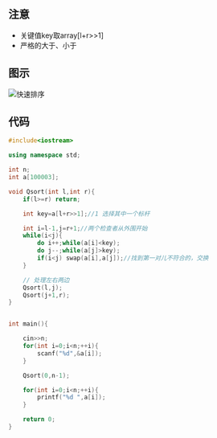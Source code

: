 ## 注意
- 关键值key取array[l+r>>1]
- 严格的大于、小于
## 图示
![快速排序](algorithms-tutorial/ACWing题目/图片/快速排序.jpg)

## 代码

```c++
#include<iostream>

using namespace std;

int n;
int a[100003];

void Qsort(int l,int r){
    if(l>=r) return;

    int key=a[l+r>>1];//1 选择其中一个标杆

    int i=l-1,j=r+1;//两个检查者从外围开始
    while(i<j){
        do i++;while(a[i]<key);
        do j--;while(a[j]>key);
        if(i<j) swap(a[i],a[j]);//找到第一对儿不符合的，交换
    }

    // 处理左右两边
    Qsort(l,j);
    Qsort(j+1,r);
}


int main(){

    cin>>n;
    for(int i=0;i<n;++i){
        scanf("%d",&a[i]);
    }

    Qsort(0,n-1);

    for(int i=0;i<n;++i){
        printf("%d ",a[i]);
    }

    return 0;
}

```
